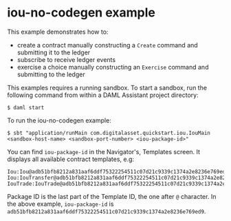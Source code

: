 # iou-no-codegen example

This example demonstrates how to:
- create a contract manually constructing a `Create` command and submitting it to the ledger
- subscribe to receive ledger events
- exercise a choice manually constructing an `Exercise` command and submitting to the ledger

This examples requires a running sandbox. To start a sandbox, run the following command from within a DAML Assistant project directory: 
```
$ daml start
```

To run the iou-no-codegen example:
```
$ sbt "application/runMain com.digitalasset.quickstart.iou.IouMain <sandbox-host-name> <sandbox-port-number> <iou-package-id>"
```

You can find `iou-package-id` in the Navigator's, Templates screen. It displays all available contract templates, e.g:
```
Iou:Iou@adb51bfb8212a831aaf6ddf75322254511c07d21c9339c1374a2e8236e769ed9
Iou:IouTransfer@adb51bfb8212a831aaf6ddf75322254511c07d21c9339c1374a2e8236e769ed9
IouTrade:IouTrade@adb51bfb8212a831aaf6ddf75322254511c07d21c9339c1374a2e8236e769ed9
```
Package ID is the last part of the Template ID, the one after `@` character. In the above example, `iou-package-id` is `adb51bfb8212a831aaf6ddf75322254511c07d21c9339c1374a2e8236e769ed9`.

